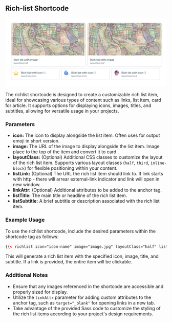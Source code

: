 ## Rich-list Shortcode

![rich-list](img/rich-list.png)

The richlist shortcode is designed to create a customizable rich list item, ideal for showcasing various types of content such as links, list item, card for article. It supports options for displaying icons, images, titles, and subtitles, allowing for versatile usage in your projects.

### Parameters

- **icon:** The icon to display alongside the list item. Often uses for output emoji in short version.
- **image:** The URL of the image to display alongside the list item. Image place to the top of the item and convert it to card
- **layoutClass:** (Optional) Additional CSS classes to customize the layout of the rich list item. Supports various layout classes (`half`, `third`, `inline-block`) for flexible positioning within your content.
- **listLink:** (Optional) The URL the rich list item should link to. If link starts with http - there will arrear external-link indicator and link will open in new window.
- **linkAttr:** (Optional) Additional attributes to be added to the anchor tag.
- **listTitle:** The main title or headline of the rich list item.
- **listSubtitle:** A brief subtitle or description associated with the rich list item.

### Example Usage

To use the richlist shortcode, include the desired parameters within the shortcode tag as follows:

```html
{{< richlist icon="icon-name" image="image.jpg" layoutClass="half" listLink="https://example.com" listTitle="Item Title" listSubtitle="A brief description of the item." >}}
```

This will generate a rich list item with the specified icon, image, title, and subtitle. If a link is provided, the entire item will be clickable.

### Additional Notes

- Ensure that any images referenced in the shortcode are accessible and properly sized for display.
- Utilize the `linkAttr` parameter for adding custom attributes to the anchor tag, such as `target="_blank"` for opening links in a new tab.
- Take advantage of the provided Sass code to customize the styling of the rich list items according to your project's design requirements.
